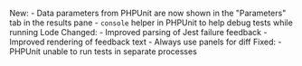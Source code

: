 New:
    - Data parameters from PHPUnit are now shown in the "Parameters" tab in the results pane
    - `console` helper in PHPUnit to help debug tests while running Lode
Changed:
    - Improved parsing of Jest failure feedback
    - Improved rendering of feedback text
    - Always use panels for diff
Fixed:
    - PHPUnit unable to run tests in separate processes
